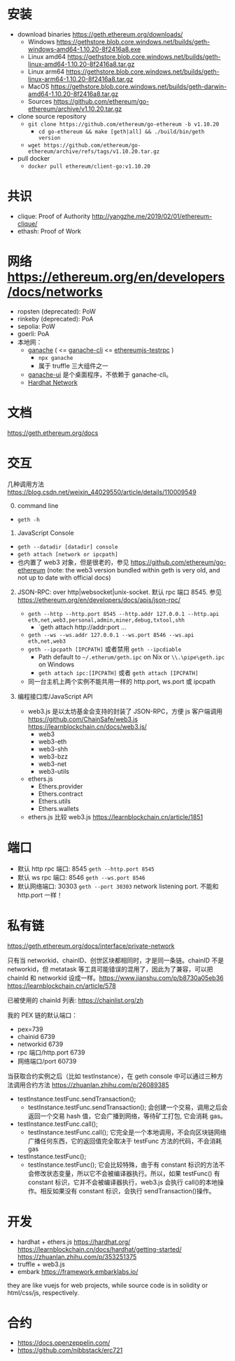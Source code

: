 # 安装

- download binaries <https://geth.ethereum.org/downloads/>
  - Windows <https://gethstore.blob.core.windows.net/builds/geth-windows-amd64-1.10.20-8f2416a8.exe>
  - Linux amd64 <https://gethstore.blob.core.windows.net/builds/geth-linux-amd64-1.10.20-8f2416a8.tar.gz>
  - Linux arm64 <https://gethstore.blob.core.windows.net/builds/geth-linux-arm64-1.10.20-8f2416a8.tar.gz>
  - MacOS <https://gethstore.blob.core.windows.net/builds/geth-darwin-amd64-1.10.20-8f2416a8.tar.gz>
  - Sources <https://github.com/ethereum/go-ethereum/archive/v1.10.20.tar.gz>
- clone source repository
  - `git clone https://github.com/ethereum/go-ethereum -b v1.10.20`
    - `cd go-ethereum && make [geth|all] && ./build/bin/geth version`
  - `wget https://github.com/ethereum/go-ethereum/archive/refs/tags/v1.10.20.tar.gz`
- pull docker
  - `docker pull ethereum/client-go:v1.10.20`

# 共识

- clique: Proof of Authority <http://yangzhe.me/2019/02/01/ethereum-clique/>
- ethash: Proof of Work

# 网络 <https://ethereum.org/en/developers/docs/networks>

- ropsten (deprecated): PoW
- rinkeby (deprecated): PoA
- sepolia: PoW
- goerli: PoA
- 本地网：
  - [ganache](https://github.com/trufflesuite/ganache) ( <= [ganache-cli](https://github.com/trufflesuite/ganache-cli-archive) <= [ethereumjs-testrpc](https://github.com/ethereumjs/testrpc) )
    - `npx ganache`
    - 属于 truffle 三大组件之一
  - [ganache-ui](https://github.com/trufflesuite/ganache-ui) 是个桌面程序，不依赖于 ganache-cli。
  - [Hardhat Network](https://hardhat.org/hardhat-network)

# 文档

https://geth.ethereum.org/docs

# 交互

几种调用方法 <https://blog.csdn.net/weixin_44029550/article/details/110009549>

0. command line

- `geth -h`

1. JavaScript Console

- `geth --datadir [datadir] console`
- `geth attach [network or ipcpath]`
- 也内置了 web3 对象，但是很老的，参见 <https://github.com/ethereum/go-ethereum> (note: the web3 version bundled within geth is very old, and not up to date with official docs)

2. JSON-RPC: over http|websocket|unix-socket. 默认 rpc 端口 8545. 参见 <https://ethereum.org/en/developers/docs/apis/json-rpc/>

   - `geth --http --http.port 8545 --http.addr 127.0.0.1 --http.api eth,net,web3,personal,admin,miner,debug,txtool,shh`
     - `geth attach http://addr:port ...
   - `geth --ws --ws.addr 127.0.0.1 --ws.port 8546 --ws.api eth,net,web3`
   - `geth --ipcpath [IPCPATH]` 或者禁用 `geth --ipcdiable`
     - Path default to `~/.etherum/geth.ipc` on Nix or `\\.\pipe\geth.ipc` on Windows
     - `geth attach ipc:[IPCPATH]` 或者 `geth attach [IPCPATH]`
   - 同一台主机上两个实例不能共用一样的 http.port, ws.port 或 ipcpath

3. 编程接口库/JavaScript API
   - web3.js 是以太坊基金会支持的封装了 JSON-RPC，方便 js 客户端调用 <https://github.com/ChainSafe/web3.js> <https://learnblockchain.cn/docs/web3.js/>
     - web3
     - web3-eth
     - web3-shh
     - web3-bzz
     - web3-net
     - web3-utils
   - ethers.js
     - Ethers.provider
     - Ethers.contract
     - Ethers.utils
     - Ethers.wallets
   - ethers.js 比较 web3.js <https://learnblockchain.cn/article/1851>

# 端口

- 默认 http rpc 端口: 8545 `geth --http.port 8545`
- 默认 ws rpc 端口: 8546 `geth --ws.port 8546`
- 默认网络端口: 30303 `geth --port 30303` network listening port. 不能和 http.port 一样！

# 私有链

<https://geth.ethereum.org/docs/interface/private-network>

只有当 networkid、chainID、创世区块都相同时，才是同一条链。chainID 不是 networkid，但 metatask 等工具可能错误的混用了，因此为了兼容，可以把 chainId 和 networkid 设成一样。<https://www.jianshu.com/p/b8730a05eb36> <https://learnblockchain.cn/article/578>

已被使用的 chainId 列表: <https://chainlist.org/zh>

我的 PEX 链的默认端口：

- pex=739
- chainid 6739
- networkid 6739
- rpc 端口/http.port 6739
- 网络端口/port 60739

当获取合约实例之后（比如 testInstance），在 geth console 中可以通过三种方法调用合约方法 <https://zhuanlan.zhihu.com/p/26089385>

- testInstance.testFunc.sendTransaction();
  - testInstance.testFunc.sendTransaction(); 会创建一个交易，调用之后会返回一个交易 hash 值，它会广播到网络，等待矿工打包, 它会消耗 gas。
- testInstance.testFunc.call();
  - testInstance.testFunc.call(); 它完全是一个本地调用，不会向区块链网络广播任何东西，它的返回值完全取决于 testFunc 方法的代码，不会消耗 gas
- testInstance.testFunc();
  - testInstance.testFunc(); 它会比较特殊，由于有 constant 标识的方法不会修改状态变量，所以它不会被编译器执行。所以，如果 testFunc() 有 constant 标识，它并不会被编译器执行，web3.js 会执行 call()的本地操作。相反如果没有 constant 标识，会执行 sendTransaction()操作。

# 开发

- hardhat + ethers.js <https://hardhat.org/> <https://learnblockchain.cn/docs/hardhat/getting-started/> <https://zhuanlan.zhihu.com/p/353251375>
- truffle + web3.js
- embark <https://framework.embarklabs.io/>

they are like vuejs for web projects, while source code is in solidity or html/css/js, respectively.

# 合约

- <https://docs.openzeppelin.com/>
- <https://github.com/nibbstack/erc721>
